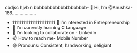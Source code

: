 cbdjsc hjvb n           bbbbbbbbbbbbbbbbbbbb- 👋 Hi, I’m @Anushka-186...................
- 111111111111111111111111
👀 I’m interested in Entrepreneurship
- 🌱 I’m currently learning C Language
- 💞️ I’m looking to collaborate on - LinkedIn
- 📫 How to reach me- Mobile Number 
- 😄 Pronouns: Consistent, handworking, deligiant

<!---
Anushka-186/Anushka-186 is a ✨ special ✨ repository because its `README.md` (this file) appears on your GitHub profile.
You can click the Preview link to take a look at your changes.
--->
